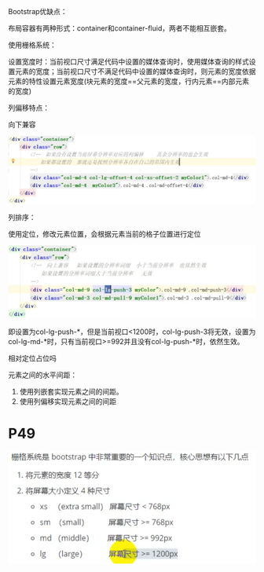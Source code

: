 Bootstrap优缺点：



布局容器有两种形式：container和container-fluid，两者不能相互嵌套。



使用栅格系统：

设置宽度时：当前视口尺寸满足代码中设置的媒体查询时，使用媒体查询的样式设置元素的宽度；当前视口尺寸不满足代码中设置的媒体查询时，则元素的宽度依据元素的特性设置元素宽度(块元素的宽度==父元素的宽度，行内元素==内部元素的宽度)



列偏移特点：

向下兼容

![image-20201209205419683](media/P48/image-20201209205419683.png)



列排序：

使用定位，修改元素位置，会根据元素当前的格子位置进行定位

![image-20201209214526355](media/P48/image-20201209214526355.png)

即设置为col-lg-push-*，但是当前视口<1200时，col-lg-push-3将无效，设置为col-lg-md-*时，只有当前视口>=992并且没有col-lg-push-*时，依然生效。



相对定位占位吗



元素之间的水平间距：

1. 使用列嵌套实现元素之间的间距。
2. 使用列偏移实现元素之间的间距



# P49

![image-20201215095302184](media/P48/image-20201215095302184.png)